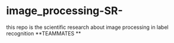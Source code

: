 # image_processing-SR-
this repo is the scientific research about image processing in label recognition
**TEAMMATES **
